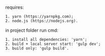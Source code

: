 requires:

    1. yarn (https://yarnpkg.com);
    2. node.js (https://nodejs.org).

in project folder run cmd:

    1. install all dependencies: 'yarn';
    2. build + local server start: 'gulp dev';
    3. build only: 'gulp build'.